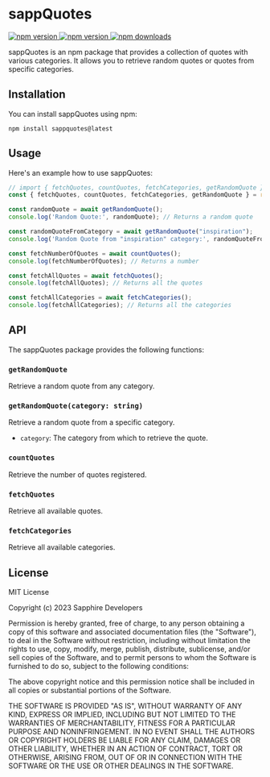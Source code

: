 # sappQuotes

<div align="left">
    <a href="https://discord.gg/sapphiredevs-1044098950455627867"> <img src="https://img.shields.io/discord/1044098950455627867?color=5865F2&logo=discord&logoColor=white" alt="npm version"/> </a>
    <a href="https://www.npmjs.com/package/sappquotes"> <img src="https://img.shields.io/npm/v/sappquotes.svg?maxAge=3600" alt="npm version"/> </a>
    <a href="https://www.npmjs.com/package/sappquotes"> <img src="https://img.shields.io/npm/dt/sappquotes.svg?maxAge=3600" alt="npm downloads"/> </a>
</div>

sappQuotes is an npm package that provides a collection of quotes with various categories. It allows you to retrieve random quotes or quotes from specific categories.

## Installation

You can install sappQuotes using npm:

```shh
npm install sappquotes@latest
```

## Usage

Here's an example how to use sappQuotes:

```typescript
// import { fetchQuotes, countQuotes, fetchCategories, getRandomQuote } from "sappquotes"; // Import using ES6
const { fetchQuotes, countQuotes, fetchCategories, getRandomQuote } = require("sappquotes");

const randomQuote = await getRandomQuote();
console.log('Random Quote:', randomQuote); // Returns a random quote

const randomQuoteFromCategory = await getRandomQuote("inspiration");
console.log('Random Quote from "inspiration" category:', randomQuoteFromCategory); // Returns a random quote from inspiration category

const fetchNumberOfQuotes = await countQuotes();
console.log(fetchNumberOfQuotes); // Returns a number

const fetchAllQuotes = await fetchQuotes();
console.log(fetchAllQuotes); // Returns all the quotes

const fetchAllCategories = await fetchCategories();
console.log(fetchAllCategories); // Returns all the categories
```

## API

The sappQuotes package provides the following functions:

### `getRandomQuote`

Retrieve a random quote from any category.

### `getRandomQuote(category: string)`

Retrieve a random quote from a specific category.

- `category`: The category from which to retrieve the quote.

### `countQuotes`

Retrieve the number of quotes registered.

### `fetchQuotes`

Retrieve all available quotes.

### `fetchCategories`

Retrieve all available categories.

## License

MIT License

Copyright (c) 2023 Sapphire Developers

Permission is hereby granted, free of charge, to any person obtaining a copy
of this software and associated documentation files (the "Software"), to deal
in the Software without restriction, including without limitation the rights
to use, copy, modify, merge, publish, distribute, sublicense, and/or sell
copies of the Software, and to permit persons to whom the Software is
furnished to do so, subject to the following conditions:

The above copyright notice and this permission notice shall be included in all
copies or substantial portions of the Software.

THE SOFTWARE IS PROVIDED "AS IS", WITHOUT WARRANTY OF ANY KIND, EXPRESS OR
IMPLIED, INCLUDING BUT NOT LIMITED TO THE WARRANTIES OF MERCHANTABILITY,
FITNESS FOR A PARTICULAR PURPOSE AND NONINFRINGEMENT. IN NO EVENT SHALL THE
AUTHORS OR COPYRIGHT HOLDERS BE LIABLE FOR ANY CLAIM, DAMAGES OR OTHER
LIABILITY, WHETHER IN AN ACTION OF CONTRACT, TORT OR OTHERWISE, ARISING FROM,
OUT OF OR IN CONNECTION WITH THE SOFTWARE OR THE USE OR OTHER DEALINGS IN THE
SOFTWARE.
